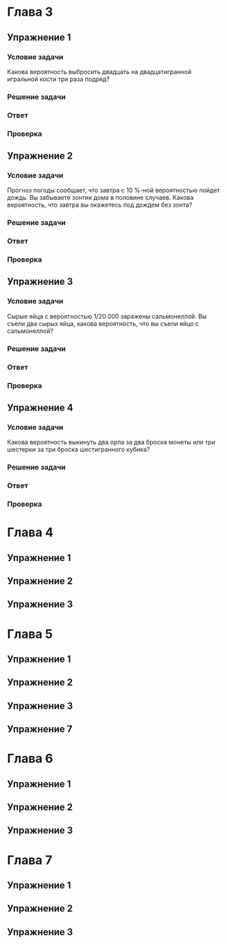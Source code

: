 # Глава 3

## Упражнение 1

### Условие задачи

Какова вероятность выбросить двадцать на двадцатигранной игральной кости три раза подряд?

### Решение задачи


### Ответ


### Проверка



## Упражнение 2

### Условие задачи

Прогноз погоды сообщает, что завтра с 10 %-ной вероятностью пойдет дождь. Вы забываете зонтик дома в половине случаев. Какова вероятность, что завтра вы окажетесь под дождем без зонта?

### Решение задачи


### Ответ


### Проверка



## Упражнение 3

### Условие задачи

Сырые яйца с вероятностью 1/20 000 заражены сальмонеллой. Вы съели два сырых яйца, какова вероятность, что вы съели яйцо с сальмонеллой?

### Решение задачи


### Ответ


### Проверка



## Упражнение 4

### Условие задачи

Какова вероятность выкинуть два орла за два броска монеты или три шестерки за три броска шестигранного кубика?

### Решение задачи


### Ответ


### Проверка



# Глава 4

## Упражнение 1


## Упражнение 2


## Упражнение 3


# Глава 5

## Упражнение 1


## Упражнение 2


## Упражнение 3



## Упражнение 7

# Глава 6

## Упражнение 1


## Упражнение 2


## Упражнение 3


# Глава 7

## Упражнение 1


## Упражнение 2


## Упражнение 3

